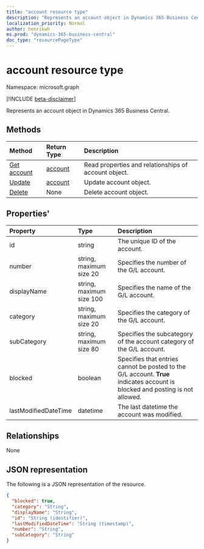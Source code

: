 ```yaml
---
title: "account resource type"
description: "Represents an account object in Dynamics 365 Business Central."
localization_priority: Normal
author: henrikwh
ms.prod: "dynamics-365-business-central"
doc_type: "resourcePageType"
---
```


# account resource type

Namespace: microsoft.graph

[!INCLUDE [beta-disclaimer](../../includes/beta-disclaimer.md)]

Represents an account object in Dynamics 365 Business Central.

## Methods

| Method       | Return Type | Description |
|:-------------|:------------|:------------|
| [Get account](../api/dynamics-account-get.md) | [account](dynamics-account.md) | Read properties and relationships of account object. |
| [Update](../api/dynamics-account-update.md) | [account](dynamics-account.md) | Update account object. |
| [Delete](../api/dynamics-account-delete.md) | None | Delete account object. |

## Properties'

| Property       | Type    |Description|
|:---------------|:--------|:----------|
|id|string|The unique ID of the account.|
|number|string, maximum size 20|Specifies the number of the G/L account.|
|displayName|string, maximum size 100|Specifies the name of the G/L account.|
|category|string, maximum size 20|Specifies the category of the G/L account.|
|subCategory|string, maximum size 80|Specifies the subcategory of the account category of the G/L account.|
|blocked|boolean|Specifies that entries cannot be posted to the G/L account. **True** indicates account is blocked and posting is not allowed.|
|lastModifiedDateTime|datetime|The last datetime the account was modified.|


## Relationships

None

## JSON representation

The following is a JSON representation of the resource.

<!-- {
  "blockType": "resource",
  "optionalProperties": [

  ],
  "@odata.type": "microsoft.graph.account",
  "baseType": "",
  "keyProperty": "id"
}-->

```json
{
  "blocked": true,
  "category": "String",
  "displayName": "String",
  "id": "String (identifier)",
  "lastModifiedDateTime": "String (timestamp)",
  "number": "String",
  "subCategory": "String"
}
```

<!-- uuid: 16cd6b66-4b1a-43a1-adaf-3a886856ed98
2019-02-04 14:57:30 UTC -->
<!-- {
  "type": "#page.annotation",
  "description": "account resource",
  "keywords": "",
  "section": "documentation",
  "tocPath": ""
}-->